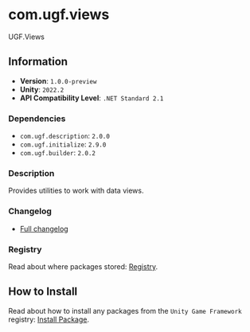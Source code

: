 # com.ugf.views

UGF.Views

## Information

- **Version**: `1.0.0-preview`
- **Unity**: `2022.2`
- **API Compatibility Level**: `.NET Standard 2.1`

### Dependencies

- `com.ugf.description`: `2.0.0`
- `com.ugf.initialize`: `2.9.0`
- `com.ugf.builder`: `2.0.2`


### Description

Provides utilities to work with data views.

### Changelog

- [Full changelog](changelog.md)

### Registry

Read about where packages stored: [Registry](https://github.com/unity-game-framework/organization/blob/main/docs/registry.md).

## How to Install

Read about how to install any packages from the `Unity Game Framework` registry: [Install Package](https://github.com/unity-game-framework/organization/blob/main/docs/install-packages.md).
